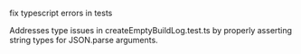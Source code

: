 fix typescript errors in tests

Addresses type issues in createEmptyBuildLog.test.ts by properly asserting string types for JSON.parse arguments.
